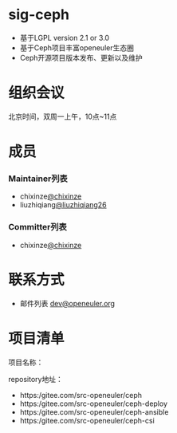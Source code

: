 
# sig-ceph

- 基于LGPL version 2.1 or 3.0
- 基于Ceph项目丰富openeuler生态圈
- Ceph开源项目版本发布、更新以及维护



# 组织会议

北京时间，双周一上午，10点~11点


# 成员


### Maintainer列表

- chixinze[@chixinze](https://gitee.com/chixinze)
- liuzhiqiang[@liuzhiqiang26](https://gitee.com/liuzhiqiang26)



### Committer列表

- chixinze[@chixinze](https://gitee.com/chixinze)



# 联系方式


- 邮件列表 <dev@openeuler.org>



# 项目清单


项目名称：

repository地址：

- https:/gitee.com/src-openeuler/ceph
- https:/gitee.com/src-openeuler/ceph-deploy
- https:/gitee.com/src-openeuler/ceph-ansible
- https:/gitee.com/src-openeuler/ceph-csi
